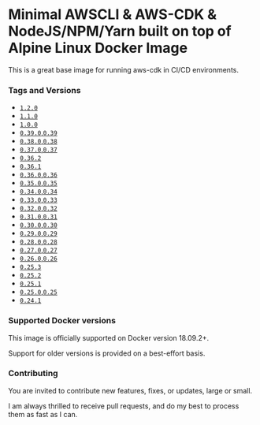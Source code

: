 # Minimal AWSCLI & AWS-CDK & NodeJS/NPM/Yarn built on top of Alpine Linux Docker Image
This is a great base image for running aws-cdk in CI/CD environments.

### Tags and Versions
- [`1.2.0`](https://github.com/robertd/alpine-aws-cdk/blob/master/1.2.0/Dockerfile)
- [`1.1.0`](https://github.com/robertd/alpine-aws-cdk/blob/master/1.1.0/Dockerfile)
- [`1.0.0`](https://github.com/robertd/alpine-aws-cdk/blob/master/1.0.0/Dockerfile)
- [`0.39.0`,`0.39`](https://github.com/robertd/alpine-aws-cdk/blob/master/0.39.0/Dockerfile)
- [`0.38.0`,`0.38`](https://github.com/robertd/alpine-aws-cdk/blob/master/0.38.0/Dockerfile)
- [`0.37.0`,`0.37`](https://github.com/robertd/alpine-aws-cdk/blob/master/0.37.0/Dockerfile)
- [`0.36.2`](https://github.com/robertd/alpine-aws-cdk/blob/master/0.36.2/Dockerfile)
- [`0.36.1`](https://github.com/robertd/alpine-aws-cdk/blob/master/0.36.1/Dockerfile)
- [`0.36.0`,`0.36`](https://github.com/robertd/alpine-aws-cdk/blob/master/0.36.0/Dockerfile)
- [`0.35.0`,`0.35`](https://github.com/robertd/alpine-aws-cdk/blob/master/0.35.0/Dockerfile)
- [`0.34.0`,`0.34`](https://github.com/robertd/alpine-aws-cdk/blob/master/0.34.0/Dockerfile)
- [`0.33.0`,`0.33`](https://github.com/robertd/alpine-aws-cdk/blob/master/0.33.0/Dockerfile)
- [`0.32.0`,`0.32`](https://github.com/robertd/alpine-aws-cdk/blob/master/0.32.0/Dockerfile)
- [`0.31.0`,`0.31`](https://github.com/robertd/alpine-aws-cdk/blob/master/0.31.0/Dockerfile)
- [`0.30.0`,`0.30`](https://github.com/robertd/alpine-aws-cdk/blob/master/0.30.0/Dockerfile)
- [`0.29.0`,`0.29`](https://github.com/robertd/alpine-aws-cdk/blob/master/0.29.0/Dockerfile)
- [`0.28.0`,`0.28`](https://github.com/robertd/alpine-aws-cdk/blob/master/0.28.0/Dockerfile)
- [`0.27.0`,`0.27`](https://github.com/robertd/alpine-aws-cdk/blob/master/0.27.0/Dockerfile)
- [`0.26.0`,`0.26`](https://github.com/robertd/alpine-aws-cdk/blob/master/0.26.0/Dockerfile)
- [`0.25.3`](https://github.com/robertd/alpine-aws-cdk/blob/master/0.25.3/Dockerfile)
- [`0.25.2`](https://github.com/robertd/alpine-aws-cdk/blob/master/0.25.2/Dockerfile)
- [`0.25.1`](https://github.com/robertd/alpine-aws-cdk/blob/master/0.25.1/Dockerfile)
- [`0.25.0`,`0.25`](https://github.com/robertd/alpine-aws-cdk/blob/master/0.25.0/Dockerfile)
- [`0.24.1`](https://github.com/robertd/alpine-aws-cdk/blob/master/0.24.1/Dockerfile)

### Supported Docker versions

This image is officially supported on Docker version 18.09.2+.

Support for older versions is provided on a best-effort basis.

### Contributing

You are invited to contribute new features, fixes, or updates, large or small.

I am always thrilled to receive pull requests, and do my best to process them as fast as I can.
